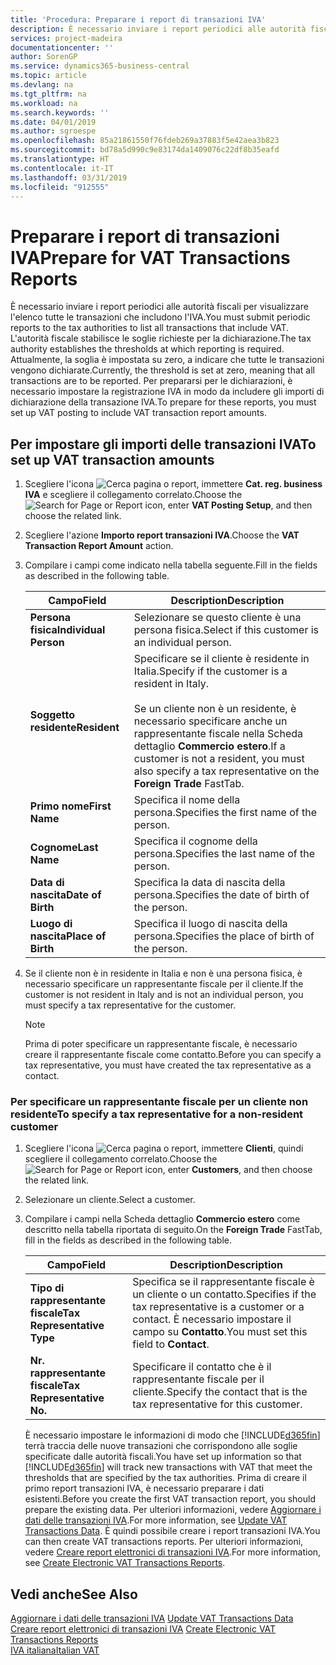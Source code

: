 ```yaml
---
title: 'Procedura: Preparare i report di transazioni IVA'
description: È necessario inviare i report periodici alle autorità fiscali per visualizzare l'elenco tutte le transazioni che includono l'IVA.
services: project-madeira
documentationcenter: ''
author: SorenGP
ms.service: dynamics365-business-central
ms.topic: article
ms.devlang: na
ms.tgt_pltfrm: na
ms.workload: na
ms.search.keywords: ''
ms.date: 04/01/2019
ms.author: sgroespe
ms.openlocfilehash: 85a21861550f76fdeb269a37883f5e42aea3b823
ms.sourcegitcommit: bd78a5d990c9e83174da1409076c22df8b35eafd
ms.translationtype: HT
ms.contentlocale: it-IT
ms.lasthandoff: 03/31/2019
ms.locfileid: "912555"
---
```

# <a name="prepare-for-vat-transactions-reports"></a><span data-ttu-id="254f7-103">Preparare i report di transazioni IVA</span><span class="sxs-lookup"><span data-stu-id="254f7-103">Prepare for VAT Transactions Reports</span></span>
<span data-ttu-id="254f7-104">È necessario inviare i report periodici alle autorità fiscali per visualizzare l'elenco tutte le transazioni che includono l'IVA.</span><span class="sxs-lookup"><span data-stu-id="254f7-104">You must submit periodic reports to the tax authorities to list all transactions that include VAT.</span></span> <span data-ttu-id="254f7-105">L'autorità fiscale stabilisce le soglie richieste per la dichiarazione.</span><span class="sxs-lookup"><span data-stu-id="254f7-105">The tax authority establishes the thresholds at which reporting is required.</span></span> <span data-ttu-id="254f7-106">Attualmente, la soglia è impostata su zero, a indicare che tutte le transazioni vengono dichiarate.</span><span class="sxs-lookup"><span data-stu-id="254f7-106">Currently, the threshold is set at zero, meaning that all transactions are to be reported.</span></span> <span data-ttu-id="254f7-107">Per prepararsi per le dichiarazioni, è necessario impostare la registrazione IVA in modo da includere gli importi di dichiarazione della transazione IVA.</span><span class="sxs-lookup"><span data-stu-id="254f7-107">To prepare for these reports, you must set up VAT posting to include VAT transaction report amounts.</span></span>  

## <a name="to-set-up-vat-transaction-amounts"></a><span data-ttu-id="254f7-108">Per impostare gli importi delle transazioni IVA</span><span class="sxs-lookup"><span data-stu-id="254f7-108">To set up VAT transaction amounts</span></span>  

1.  <span data-ttu-id="254f7-109">Scegliere l'icona ![Cerca pagina o report](../../media/ui-search/search_small.png "icona Cerca pagina o report"), immettere **Cat. reg. business IVA** e scegliere il collegamento correlato.</span><span class="sxs-lookup"><span data-stu-id="254f7-109">Choose the ![Search for Page or Report](../../media/ui-search/search_small.png "Search for Page or Report icon") icon, enter **VAT Posting Setup**, and then choose the related link.</span></span>  
2.  <span data-ttu-id="254f7-110">Scegliere l'azione **Importo report transazioni IVA**.</span><span class="sxs-lookup"><span data-stu-id="254f7-110">Choose the **VAT Transaction Report Amount** action.</span></span>  
3.  <span data-ttu-id="254f7-111">Compilare i campi come indicato nella tabella seguente.</span><span class="sxs-lookup"><span data-stu-id="254f7-111">Fill in the fields as described in the following table.</span></span>  

    |<span data-ttu-id="254f7-112">Campo</span><span class="sxs-lookup"><span data-stu-id="254f7-112">Field</span></span>|<span data-ttu-id="254f7-113">Description</span><span class="sxs-lookup"><span data-stu-id="254f7-113">Description</span></span>|  
    |------------------------------------|---------------------------------------|  
    |<span data-ttu-id="254f7-114">**Persona fisica**</span><span class="sxs-lookup"><span data-stu-id="254f7-114">**Individual Person**</span></span>|<span data-ttu-id="254f7-115">Selezionare se questo cliente è una persona fisica.</span><span class="sxs-lookup"><span data-stu-id="254f7-115">Select if this customer is an individual person.</span></span>|  
    |<span data-ttu-id="254f7-116">**Soggetto residente**</span><span class="sxs-lookup"><span data-stu-id="254f7-116">**Resident**</span></span>|<span data-ttu-id="254f7-117">Specificare se il cliente è residente in Italia.</span><span class="sxs-lookup"><span data-stu-id="254f7-117">Specify if the customer is a resident in Italy.</span></span><br /><br /> <span data-ttu-id="254f7-118">Se un cliente non è un residente, è necessario specificare anche un rappresentante fiscale nella Scheda dettaglio **Commercio estero**.</span><span class="sxs-lookup"><span data-stu-id="254f7-118">If a customer is not a resident, you must also specify a tax representative on the **Foreign Trade** FastTab.</span></span>|  
    |<span data-ttu-id="254f7-119">**Primo nome**</span><span class="sxs-lookup"><span data-stu-id="254f7-119">**First Name**</span></span>|<span data-ttu-id="254f7-120">Specifica il nome della persona.</span><span class="sxs-lookup"><span data-stu-id="254f7-120">Specifies the first name of the person.</span></span>|  
    |<span data-ttu-id="254f7-121">**Cognome**</span><span class="sxs-lookup"><span data-stu-id="254f7-121">**Last Name**</span></span>|<span data-ttu-id="254f7-122">Specifica il cognome della persona.</span><span class="sxs-lookup"><span data-stu-id="254f7-122">Specifies the last name of the person.</span></span>|  
    |<span data-ttu-id="254f7-123">**Data di nascita**</span><span class="sxs-lookup"><span data-stu-id="254f7-123">**Date of Birth**</span></span>|<span data-ttu-id="254f7-124">Specifica la data di nascita della persona.</span><span class="sxs-lookup"><span data-stu-id="254f7-124">Specifies the date of birth of the person.</span></span>|  
    |<span data-ttu-id="254f7-125">**Luogo di nascita**</span><span class="sxs-lookup"><span data-stu-id="254f7-125">**Place of Birth**</span></span>|<span data-ttu-id="254f7-126">Specifica il luogo di nascita della persona.</span><span class="sxs-lookup"><span data-stu-id="254f7-126">Specifies the place of birth of the person.</span></span>|  

3.  <span data-ttu-id="254f7-127">Se il cliente non è in residente in Italia e non è una persona fisica, è necessario specificare un rappresentante fiscale per il cliente.</span><span class="sxs-lookup"><span data-stu-id="254f7-127">If the customer is not resident in Italy and is not an individual person, you must specify a tax representative for the customer.</span></span>  

    > [!NOTE]  
    >  <span data-ttu-id="254f7-128">Prima di poter specificare un rappresentante fiscale, è necessario creare il rappresentante fiscale come contatto.</span><span class="sxs-lookup"><span data-stu-id="254f7-128">Before you can specify a tax representative, you must have created the tax representative as a contact.</span></span>  

### <a name="to-specify-a-tax-representative-for-a-non-resident-customer"></a><span data-ttu-id="254f7-129">Per specificare un rappresentante fiscale per un cliente non residente</span><span class="sxs-lookup"><span data-stu-id="254f7-129">To specify a tax representative for a non-resident customer</span></span>  

1.  <span data-ttu-id="254f7-130">Scegliere l'icona ![Cerca pagina o report](../../media/ui-search/search_small.png "icona Cerca pagina o report"), immettere **Clienti**, quindi scegliere il collegamento correlato.</span><span class="sxs-lookup"><span data-stu-id="254f7-130">Choose the ![Search for Page or Report](../../media/ui-search/search_small.png "Search for Page or Report icon") icon, enter **Customers**, and then choose the related link.</span></span>  
2. <span data-ttu-id="254f7-131">Selezionare un cliente.</span><span class="sxs-lookup"><span data-stu-id="254f7-131">Select a customer.</span></span>
2.  <span data-ttu-id="254f7-132">Compilare i campi nella Scheda dettaglio **Commercio estero** come descritto nella tabella riportata di seguito.</span><span class="sxs-lookup"><span data-stu-id="254f7-132">On the **Foreign Trade** FastTab, fill in the fields as described in the following table.</span></span>  

    |<span data-ttu-id="254f7-133">Campo</span><span class="sxs-lookup"><span data-stu-id="254f7-133">Field</span></span>|<span data-ttu-id="254f7-134">Description</span><span class="sxs-lookup"><span data-stu-id="254f7-134">Description</span></span>|  
    |---------------------------------|---------------------------------------|  
    |<span data-ttu-id="254f7-135">**Tipo di rappresentante fiscale**</span><span class="sxs-lookup"><span data-stu-id="254f7-135">**Tax Representative Type**</span></span>|<span data-ttu-id="254f7-136">Specifica se il rappresentante fiscale è un cliente o un contatto.</span><span class="sxs-lookup"><span data-stu-id="254f7-136">Specifies if the tax representative is a customer or a contact.</span></span> <span data-ttu-id="254f7-137">È necessario impostare il campo su **Contatto**.</span><span class="sxs-lookup"><span data-stu-id="254f7-137">You must set this field to **Contact**.</span></span>|  
    |<span data-ttu-id="254f7-138">**Nr. rappresentante fiscale**</span><span class="sxs-lookup"><span data-stu-id="254f7-138">**Tax Representative No.**</span></span>|<span data-ttu-id="254f7-139">Specificare il contatto che è il rappresentante fiscale per il cliente.</span><span class="sxs-lookup"><span data-stu-id="254f7-139">Specify the contact that is the tax representative for this customer.</span></span>|  

    <span data-ttu-id="254f7-140">È necessario impostare le informazioni di modo che [!INCLUDE[d365fin](../../includes/d365fin_md.md)] terrà traccia delle nuove transazioni che corrispondono alle soglie specificate dalle autorità fiscali.</span><span class="sxs-lookup"><span data-stu-id="254f7-140">You have set up information so that [!INCLUDE[d365fin](../../includes/d365fin_md.md)] will track new transactions with VAT that meet the thresholds that are specified by the tax authorities.</span></span> <span data-ttu-id="254f7-141">Prima di creare il primo report transazioni IVA, è necessario preparare i dati esistenti.</span><span class="sxs-lookup"><span data-stu-id="254f7-141">Before you create the first VAT transaction report, you should prepare the existing data.</span></span> <span data-ttu-id="254f7-142">Per ulteriori informazioni, vedere [Aggiornare i dati delle transazioni IVA](how-to-update-vat-transactions-data.md).</span><span class="sxs-lookup"><span data-stu-id="254f7-142">For more information, see [Update VAT Transactions Data](how-to-update-vat-transactions-data.md).</span></span> <span data-ttu-id="254f7-143">È quindi possibile creare i report transazioni IVA.</span><span class="sxs-lookup"><span data-stu-id="254f7-143">You can then create VAT transactions reports.</span></span> <span data-ttu-id="254f7-144">Per ulteriori informazioni, vedere [Creare report elettronici di transazioni IVA](how-to-create-electronic-vat-transactions-reports.md).</span><span class="sxs-lookup"><span data-stu-id="254f7-144">For more information, see [Create Electronic VAT Transactions Reports](how-to-create-electronic-vat-transactions-reports.md).</span></span>

## <a name="see-also"></a><span data-ttu-id="254f7-145">Vedi anche</span><span class="sxs-lookup"><span data-stu-id="254f7-145">See Also</span></span>  
 <span data-ttu-id="254f7-146">[Aggiornare i dati delle transazioni IVA](how-to-update-vat-transactions-data.md) </span><span class="sxs-lookup"><span data-stu-id="254f7-146">[Update VAT Transactions Data](how-to-update-vat-transactions-data.md) </span></span>  
 <span data-ttu-id="254f7-147">[Creare report elettronici di transazioni IVA](how-to-create-electronic-vat-transactions-reports.md) </span><span class="sxs-lookup"><span data-stu-id="254f7-147">[Create Electronic VAT Transactions Reports](how-to-create-electronic-vat-transactions-reports.md) </span></span>  
 [<span data-ttu-id="254f7-148">IVA italiana</span><span class="sxs-lookup"><span data-stu-id="254f7-148">Italian VAT</span></span>](italian-vat.md)
